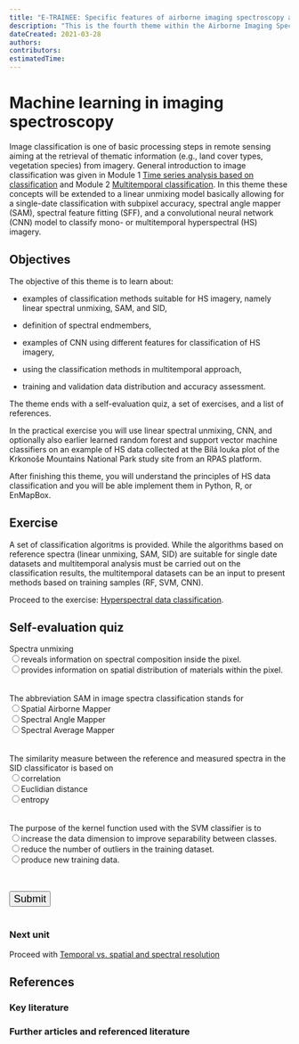 ```yaml
---
title: "E-TRAINEE: Specific features of airborne imaging spectroscopy analysis"
description: "This is the fourth theme within the Airborne Imaging Spectroscopy Analysis module."
dateCreated: 2021-03-28
authors:
contributors:
estimatedTime:
---
```


# Machine learning in imaging spectroscopy

Image classification is one of basic processing steps in remote sensing aiming at the retrieval of thematic information (e.g., land cover types, vegetation species) from imagery. General introduction to image classification was given in Module 1 [Time series analysis based on classification](../../module1/03_time_series_analysis_based_on_classification/03_time_series_analysis_based_on_classification.md) and Module 2 [Multitemporal classification](../../module2/04_multitemporal_classification/04_multitemporal_classification.md). In this theme these concepts will be extended to a linear unmixing model basically allowing for a single-date classification with subpixel accuracy, spectral angle mapper (SAM), spectral feature fitting (SFF), and a convolutional neural network (CNN) model to classify mono- or multitemporal hyperspectral (HS) imagery.  

## Objectives

The objective of this theme is to learn about:

*	examples of classification methods suitable for HS imagery, namely linear spectral unmixing, SAM, and SID,

*	definition of spectral endmembers,

*	examples of CNN using different features for classification of HS imagery,

*	using the classification methods in multitemporal approach,

*	training and validation data distribution and accuracy assessment.

The theme ends with a self-evaluation quiz, a set of exercises, and a list of references.

In the practical exercise you will use linear spectral unmixing, CNN, and optionally also earlier learned random forest and support vector machine classifiers on an example of HS data collected at the Bílá louka plot of the Krkonoše Mountains National Park study site from an RPAS platform.

After finishing this theme, you will understand the principles of HS data classification and you will be able implement them in Python, R, or EnMapBox.

## Exercise

A set of classification algoritms is provided. While the algorithms based on reference spectra (linear unmixing, SAM, SID) are suitable for single date datasets and multitemporal analysis must be carried out on the classification results, the multitemporal datasets can be an input to present methods based on training samples (RF, SVM, CNN).

Proceed to the exercise: [Hyperspectral data classification](04_time_series_specifics_exercise.md).

## Self-evaluation quiz

<!--Question 1-->
<label for="q_01">
Spectra unmixing
</label><br>
<input type="radio" name="q_01">reveals information on spectral composition inside the pixel.<br>
<input type="radio" name="q_01">provides information on spatial distribution of materials within the pixel.<br>
<div hidden id="correct_q_01">reveals information on spectral composition inside the pixel.</div>
<output id="output_q_01"></output><br><br>

<!--Question 2-->
<label for="q_02">
The abbreviation SAM in image spectra classification stands for
</label><br>
<input type="radio" name="q_02">Spatial Airborne Mapper<br>
<input type="radio" name="q_02">Spectral Angle Mapper<br>
<input type="radio" name="q_02">Spectral Average Mapper<br>
<div hidden id="correct_q_02">Spectral Angle Mapper</div>
<output id="output_q_02"></output><br><br>

<!--Question 3-->
<label for="q_03">
The similarity measure between the reference and measured spectra in the SID classificator is based on
</label><br>
<input type="radio" name="q_03">correlation<br>
<input type="radio" name="q_03">Euclidian distance<br>
<input type="radio" name="q_03">entropy<br>
<div hidden id="correct_q_03">entropy</div>
<output id="output_q_03"></output><br><br>

<!--Question 4-->
<label for="q_04">
The purpose of the kernel function used with the SVM classifier is to
</label><br>
<input type="radio" name="q_04">increase the data dimension to improve separability between classes.<br>
<input type="radio" name="q_04">reduce the number of outliers in the training dataset.<br>
<input type="radio" name="q_04">produce new training data.<br>
<div hidden id="correct_q_04">increase the data dimension to improve separability between classes.</div>
<output id="output_q_04"></output><br><br>

<input type="submit" value="Submit" style="font-size:14pt"><br><br>

<output id="output_overall">
</output>
</form>

### Next unit
Proceed with [Temporal vs. spatial and spectral resolution](../05_specific_resolution_contribution/05_specific_resolution_contribution.md)


## References

### Key literature


### Further articles and referenced literature
